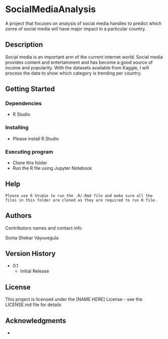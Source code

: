 # SocialMediaAnalysis

A project that focuses on analysis of social media handles to predict which zonre of social media will have major impact in a particular country.

## Description

   Social media is an important arm of the current internet world. Social media provides content and entertainment and has become a good source of income and popularity. With the datasets available from Kaggle, I will process the data to show which category is trending per country.

## Getting Started

### Dependencies

* R Studio

### Installing

* Please install R Studio

### Executing program

* Clone this folder
* Run the R file using Jupyter Notebook

## Help

```
Please use R Studio to run the .R/.Rmd file and make sure all the files in this folder are cloned as they are required to run R file.
```

## Authors

Contributors names and contact info

Soma Shekar Vayuvegula

## Version History

* 0.1
    * Initial Release

## License

This project is licensed under the [NAME HERE] License - see the LICENSE.md file for details

## Acknowledgments

* 


